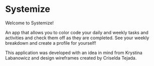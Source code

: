 # Systemize

Welcome to Systemize! 

An app that allows you to color code your daily and weekly tasks and activities and check them off as they are completed. See your weekly breakdown and create a profile for yourself!

This application was developed with an idea in mind from Krystina Labanowicz and design wireframes created by Criselda Tejada.
